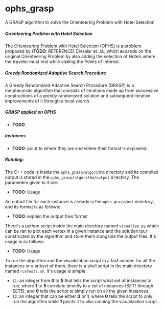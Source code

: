 # ophs_grasp
A GRASP algorithm to solve the Orienteering Problem with Hotel Selection

##### Orienteering Problem with Hotel Selection
The Orienteering Problem with Hotel Selection (OPHS) is a problem proposed by (**TODO**: REFERENCE) Divsalar et. al., which expands on the original Orienteering Problem by also adding the selection of Hotels where the traveler must rest while visiting the Points of Interest.

##### Greedy Randomized Adaptive Search Procedure
A Greedy Randomized Adaptive Search Procedure (GRASP) is a metaheuristic algorithm that consists of iterations made up from successive constructions of a greedy randomized solution and subsequent iterative improvements of it through a local search.

##### GRASP applied on OPHS
* **TODO**

##### Instances
* **TODO**: point to where they are and where their format is explained.

##### Running:
The C++ code is inside the `ophs_grasp/algorithm` directory and its compiled output is stored in the `ophs_grasp/algorithm/output` directory. The parameters given to it are:
* **TODO**: Usage

An output file for each instance is already in the `ophs_grasp/out` directory, and its format is as follows:
* **TODO**: explain the output files format

There's a python script inside the main directory named `visualize.py` which can be ran to plot each vertex in a given instance and the solution tour constructed by the algorithm and store them alongside the output files. It's usage is as follows:
* **TODO**: Usage

To run the algorithm and the visualization script in a fast manner for all the instances or a subset of them, there is a shell script in the main directory named `runTests.sh`. It's usage is simple:
* `$1`: an integer from **0** to **5** that tells the script what set of instances to run, where **1** to **5** correlate directly to a set of instances (SET1 through SET5), and **0** tells the script to simply run on all the given instances.
* `$2`: an integer that can be either **0** or **1**, where **0** tells the script to only run the algorithm while **1** points it to also running the visualization script.
